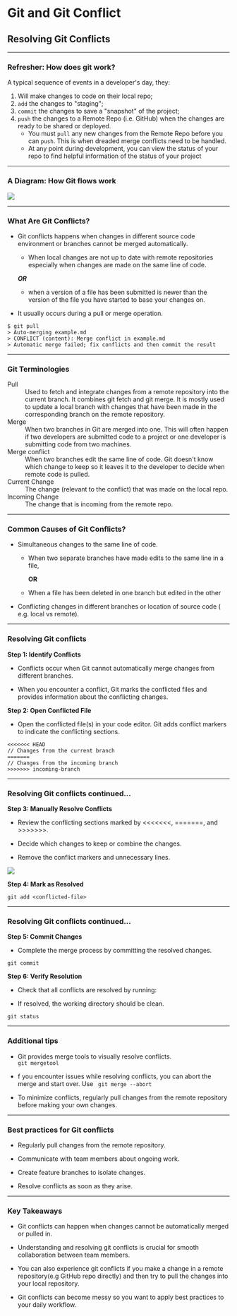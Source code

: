 # Git and Git Conflict
## Resolving Git Conflicts

---

### Refresher: How does git work?

A typical sequence of events in a developer's day, they:
1. Will make changes to code on their local repo;
2. `add` the changes to "staging";
3. `commit` the changes to save a "snapshot" of the project;
4. `push` the changes to a Remote Repo (i.e. GitHub) when the changes are ready to be shared or deployed.
    - You must `pull` any new changes from the Remote Repo before you can `push`. This is when dreaded merge conflicts need to be handled.
    - At any point during development, you can view the status of your repo to find helpful information of the status of your project

---

### A Diagram: How Git flows work

![](/images/slides/cpnt-201/git-workflows-2.png)

---

### What Are Git Conflicts?

- Git conflicts happens when changes in different source code environment or branches cannot be merged automatically.
    -  When local changes are not up to date with remote repositories especially when changes are made on the same line of code.

    ***OR***

    - when a version of a file has been submitted is newer than the version of the file you have started to base your changes on.

- It usually occurs during a pull or merge operation.

```
$ git pull
> Auto-merging example.md
> CONFLICT (content): Merge conflict in example.md
> Automatic merge failed; fix conflicts and then commit the result

```
---

### Git Terminologies
<dl>
	<dt>Pull</dt>
	<dd>Used to fetch and integrate changes from a remote repository into the current branch. It combines git fetch and git merge. It is mostly used to update a local branch with changes that have been made in the corresponding branch on the remote repository. </dd>
	<dt>Merge</dt>
	<dd>When two branches in Git are merged into one. This will often happen if two developers are submitted code to a project or one developer is submitting code from two machines.</dd>
	<dt>Merge conflict</dt>
	<dd>When two branches edit the same line of code. Git doesn't know which change to keep so it leaves it to the developer to decide when remote code is pulled.</dd>
	<dt>Current Change</dt>
	<dd>The change (relevant to the conflict) that was made on the local repo.</dd>
	<dt>Incoming Change</dt>
	<dd>The change that is incoming from the remote repo.</dd>
</dl>

---

### Common Causes of Git Conflicts?

- Simultaneous changes to the same line of code. 
    - When two separate branches have made edits to the same line in a file, 
        
        **OR**

    - When a file has been deleted in one branch but edited in the other

- Conflicting changes in different branches or location of source code ( e.g. local vs remote).

---

### Resolving Git conflicts

**Step 1: Identify Conflicts**

- Conflicts occur when Git cannot automatically merge changes from different branches.

- When you encounter a conflict, Git marks the conflicted files and provides information about the conflicting changes.

**Step 2: Open Conflicted File**

- Open the conflicted file(s) in your code editor. Git adds conflict markers to indicate the conflicting sections.

```
<<<<<<< HEAD
// Changes from the current branch
=======
// Changes from the incoming branch
>>>>>>> incoming-branch

```
---


### Resolving Git conflicts continued...

**Step 3: Manually Resolve Conflicts**

- Review the conflicting sections marked by <<<<<<<, =======, and >>>>>>>.

- Decide which changes to keep or combine the changes.

- Remove the conflict markers and unnecessary lines.

![](/images/slides/cpnt-201/git-conflict-vscode.png)

**Step 4: Mark as Resolved**

```
git add <conflicted-file>

```

---




### Resolving Git conflicts continued...

**Step 5: Commit Changes**

- Complete the merge process by committing the resolved changes.

```
git commit

```

**Step 6: Verify Resolution**

- Check that all conflicts are resolved by running:

- If resolved, the working directory should be clean.

```
git status

```

---

### Additional tips

- Git provides merge tools to visually resolve conflicts.  
```git mergetool```

- f you encounter issues while resolving conflicts, you can abort the merge and start over. Use ``` git merge --abort```

- To minimize conflicts, regularly pull changes from the remote repository before making your own changes.

---

### Best practices for Git conflicts

- Regularly pull changes from the remote repository.

- Communicate with team members about ongoing work.

- Create feature branches to isolate changes.

- Resolve conflicts as soon as they arise.

---

### Key Takeaways

- Git conflicts can happen when changes cannot be automatically merged or pulled in.

- Understanding and resolving git conflicts is crucial for smooth collaboration between team members.

- You can also experience git conflicts if you make a change in a remote repository(e.g GitHub repo directly) and then try to pull the changes into your local repository.

- Git conflicts can become messy so you want to apply best practices to your daily workflow.

